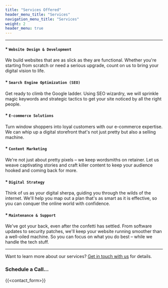 ```yaml
---
title: "Services Offered"
header_menu_title: "Services"
navigation_menu_title: "Services"
weight: 2
header_menu: true
---
```

---
#### * `Website Design & Development`
We build websites that are as slick as they are functional. Whether you're starting from scratch or need a serious upgrade, count on us to bring your digital vision to life.

#### * `Search Engine Optimization (SEO)`
Get ready to climb the Google ladder. Using SEO wizardry, we will sprinkle magic keywords and strategic tactics to get your site noticed by all the right people.


#### * `E-commerce Solutions`
Turn window shoppers into loyal customers with our e-commerce expertise. We can whip up a digital storefront that's not just pretty but also a selling machine.

#### * `Content Marketing`
We're not just about pretty pixels – we keep wordsmiths on retainer. Let us weave captivating stories and craft killer content to keep your audience hooked and coming back for more.

#### * `Digital Strategy`
Think of us as your digital sherpa, guiding you through the wilds of the internet. We'll help you map out a plan that's as smart as it is effective, so you can conquer the online world with confidence.

#### * `Maintenance & Support`
We've got your back, even after the confetti has settled. From software updates to security patches, we'll keep your website running smoother than a well-oiled machine. So you can focus on what you do best – while we handle the tech stuff.

---
Want to learn more about our services? [Get in touch with us](#contact) for details.

### Schedule a Call...
{{<contact_form>}}